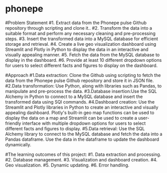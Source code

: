 # phonepe

#Problem Statement
    #1. Extract data from the Phonepe pulse Github repository through scripting and
    clone it..
    #2. Transform the data into a suitable format and perform any necessary cleaning
    and pre-processing steps.
    #3. Insert the transformed data into a MySQL database for efficient storage and
    retrieval.
    #4. Create a live geo visualization dashboard using Streamlit and Plotly in Python
    to display the data in an interactive and visually appealing manner.
    #5. Fetch the data from the MySQL database to display in the dashboard.
    #6. Provide at least 10 different dropdown options for users to select different
    facts and figures to display on the dashboard.

#Approach
    #1.Data extraction: Clone the Github using scripting to fetch the data from the
    Phonepe pulse Github repository and store it in JSON file.
    #2.Data transformation: Use  Python, along with libraries such as Pandas,
    to manipulate and pre-process the data.
    #3.Database insertion:Use the SQL Alchemy in Python to
    connect to a MySQL database and insert the transformed data using SQl commands.
    #4.Dashboard creation: Use the Streamlit and Plotly libraries in Python to create
    an interactive and visually appealing dashboard. Plotly's built-in geo map
    functions can be used to display the data on a map and Streamlit can be used
    to create a user-friendly interface with multiple dropdown options for users to
    select different facts and figures to display.
    #5.Data retrieval: Use the SQL Alchemy library to connect to the
    MySQL database and fetch the data into a Pandas dataframe. Use the data in
    the dataframe to update the dashboard dynamically.

#The learning outcomes of this project:
    #1. Data extraction and processing.
    #2. Database management.
    #3. Visualization and dashboard creation.
    #4. Geo visualization.
    #5. Dynamic updating.
    #6. Error handling.
    
    
